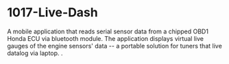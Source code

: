 # 1017-Live-Dash
A mobile application that reads serial sensor data from a chipped OBD1 Honda ECU via bluetooth module. The application displays virtual live gauges of the engine sensors' data -- a portable solution for tuners that live datalog via laptop. . 
